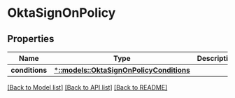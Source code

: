 # OktaSignOnPolicy

## Properties
Name | Type | Description | Notes
------------ | ------------- | ------------- | -------------
**conditions** | [***::models::OktaSignOnPolicyConditions**](OktaSignOnPolicyConditions.md) |  | [optional] 

[[Back to Model list]](../README.md#documentation-for-models) [[Back to API list]](../README.md#documentation-for-api-endpoints) [[Back to README]](../README.md)


